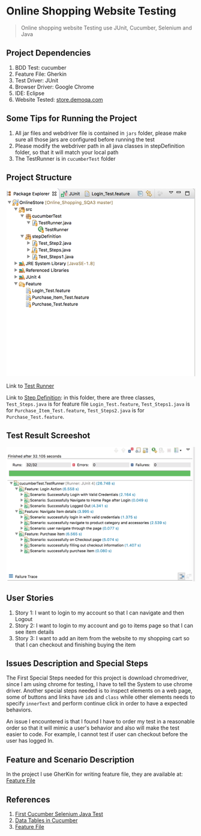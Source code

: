 # Online Shopping Website Testing 

> Online shopping website Testing use JUnit, Cucumber, Selenium and Java

## Project Dependencies

1. BDD Test: cucumber 
2. Feature File: Gherkin
3. Test Driver: JUnit
4. Browser Driver: Google Chrome
5. IDE: Eclipse
6. Website Tested: [store.demoqa.com](http://store.demoqa.com)

## Some Tips for Running the Project 

1. All jar files and webdriver file is contained in `jars` folder, please make sure all those jars are configured before running the test  
2. Please modify the webdriver path in all java classes in stepDefinition folder, so that it will match your local path
3. The TestRunner is in `cucumberTest` folder

## Project Structure

  ![project structure screenshot](./img/project-structure.png)
  
  Link to [Test Runner](./OnlineStore/src/cucumberTest/TestRunner.java)
  
  Link to [Step Definition](./OnlineStore/src/stepDefinition): in this folder, there are three classes, `Test_Steps.java` is for feature file `Login_Test.feature`, `Test_Steps1.java` is for `Purchase_Item_Test.feature`, `Test_Steps2.java` is for `Purchase_Test.feature`. 

## Test Result Screeshot

  ![test result](./img/feature-structure.png)

## User Stories

1. Story 1: I want to login to my account so that I can navigate and then Logout
2. Story 2: I want to login to my account and go to items page so that I can see item details 
3. Story 3: I want to add an item from the website to my shopping cart so that I can checkout and finishing buying the item 


## Issues Description and Special Steps

The First Special Steps needed for this project is download chromedriver, since I am using chrome for testing, I have to tell the System to use chrome driver. Another special steps needed is to inspect elements on a web page, some of buttons and links have `id`s and `class` while other elements needs to specify `innerText` and perform continue click in order to have a expected behaviors. 

An issue I encountered is that I found I have to order my test in a reasonable order so that it will mimic a user's behavior and also will make the test easier to code. For example, I cannot test if user can checkout before the user has logged In. 

## Feature and Scenario Description 

In the project I use GherKin for writing feature file, they are available at: [Feature File](./OnlineStore/Feature/)

## References

1. [First Cucumber Selenium Java Test](http://toolsqa.com/cucumber/first-cucumber-selenium-java-test/)
2. [Data Tables in Cucumber](http://toolsqa.wpengine.com/cucumber/data-tables-in-cucumber/)
3. [Feature File](http://toolsqa.wpengine.com/cucumber/cucumber-jvm-feature-file/)





